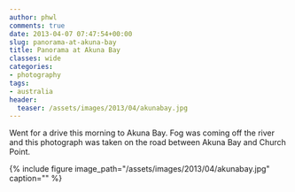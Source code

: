 ```yaml
---
author: phwl
comments: true
date: 2013-04-07 07:47:54+00:00
slug: panorama-at-akuna-bay
title: Panorama at Akuna Bay
classes: wide
categories:
- photography
tags:
- australia
header:
  teaser: /assets/images/2013/04/akunabay.jpg
---
```


Went for a drive this morning to Akuna Bay. Fog was coming off the river and this photograph was taken on the road between Akuna Bay and Church Point.

{% include figure image_path="/assets/images/2013/04/akunabay.jpg" caption="" %}
